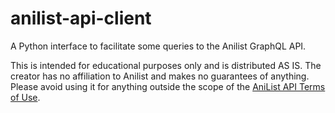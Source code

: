 # anilist-api-client

A Python interface to facilitate some queries to the Anilist GraphQL API.

This is intended for educational purposes only and is distributed AS IS.
The creator has no affiliation to Anilist and makes no guarantees of anything.
Please avoid using it for anything outside the scope of the [AniList API Terms of Use](https://anilist.gitbook.io/anilist-apiv2-docs/overview/overview).
